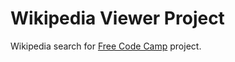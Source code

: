 # Wikipedia Viewer Project

Wikipedia search for [Free Code Camp](https://www.freecodecamp.org/smashlove) project.

